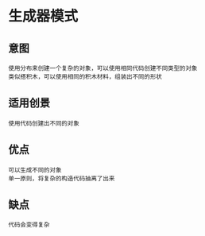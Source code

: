 # 生成器模式

## 意图
    使用分布来创建一个复杂的对象，可以使用相同代码创建不同类型的对象
    类似搭积木，可以使用相同的积木材料，组装出不同的形状

## 适用创景
    使用代码创建出不同的对象

## 优点
    可以生成不同的对象
    单一原则，将复杂的构造代码抽离了出来

## 缺点
    代码会变得复杂

